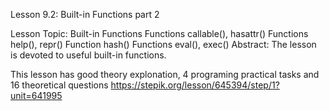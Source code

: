 Lesson 9.2: Built-in Functions part 2

Lesson Topic: Built-in Functions
Functions callable(), hasattr()
Functions help(), repr()
Function hash()
Functions eval(), exec()
Abstract: The lesson is devoted to useful built-in functions.

This lesson has good theory explonation, 4 programing practical tasks and 16 theoretical questions
https://stepik.org/lesson/645394/step/1?unit=641995
